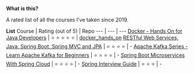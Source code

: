 **What is this?**

A rated list of all the courses I've taken since 2019.

**List**
Course | Rating (out of 5) | Repo
--- | --- | ---
[Docker - Hands On for Java Developers](https://www.udemy.com/course/docker-hands-on/) | :star: :star: :star: :star: :star: | [docker_hands_on](https://github.com/abrahammenendez/docker_hands_on)
[RESTful Web Services, Java, Spring Boot, Spring MVC and JPA](https://www.udemy.com/course/restful-web-service-with-spring-boot-jpa-and-mysql/) | :star: :star: :star: :star: | -
[Apache Kafka Series - Learn Apache Kafka for Beginners](https://www.udemy.com/course/apache-kafka/) | :star: :star: :star: :star: | -
[Spring Boot Microservices With Spring Cloud](https://www.udemy.com/course/spring-boot-microservices-and-spring-cloud/) | :star: :star: :star: :star: | -
[Spring Interview Guide](https://www.udemy.com/course/spring-interview-questions-and-answers/) | :star: :star: :star: | -
